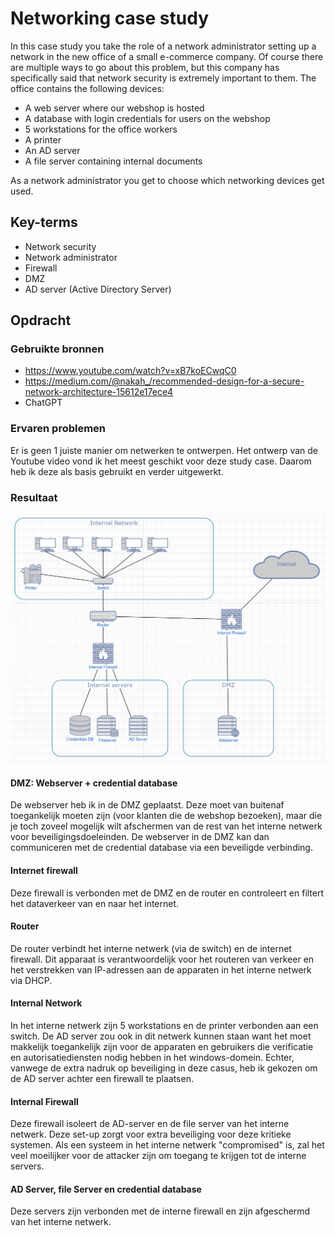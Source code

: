 # Networking case study

In this case study you take the role of a network administrator setting up a network in the new office of a small e-commerce company. Of course there are multiple ways to go about this problem, but this company has specifically said that network security is extremely important to them.
The office contains the following devices:
- A web server where our webshop is hosted
- A database with login credentials for users on the webshop
- 5 workstations for the office workers
- A printer
- An AD server
- A file server containing internal documents

As a network administrator you get to choose which networking devices get used.


## Key-terms
- Network security
- Network administrator
- Firewall
- DMZ
- AD server (Active Directory Server)

## Opdracht
### Gebruikte bronnen
- https://www.youtube.com/watch?v=xB7koECwqC0
- https://medium.com/@nakah_/recommended-design-for-a-secure-network-architecture-15612e17ece4
- ChatGPT

### Ervaren problemen
Er is geen 1 juiste manier om netwerken te ontwerpen. Het ontwerp van de Youtube video vond ik het meest geschikt voor deze study case. Daarom heb ik deze als basis gebruikt en verder uitgewerkt.

### Resultaat

![Image](https://github.com/techgrounds/techgrounds-kaman/blob/main/00_includes/NWT-07_screen02.png)

#### DMZ: Webserver + credential database
De webserver heb ik in de DMZ geplaatst.
 Deze moet van buitenaf toegankelijk moeten zijn (voor klanten die de webshop bezoeken), maar die je toch zoveel mogelijk wilt afschermen van de rest van het interne netwerk voor beveiligingsdoeleinden. De webserver in de DMZ kan dan communiceren met de credential database via een beveiligde verbinding.

 #### Internet firewall
 Deze firewall is verbonden met de DMZ en de router en controleert en filtert het dataverkeer van en naar het internet.

 #### Router
  De router verbindt het interne netwerk (via de switch) en de internet firewall. Dit apparaat is verantwoordelijk voor het routeren van verkeer en het verstrekken van IP-adressen aan de apparaten in het interne netwerk via DHCP.

 #### Internal Network
 In het interne netwerk zijn 5 workstations en de printer verbonden aan een switch. 
 De AD server zou ook in dit netwerk kunnen staan want het moet makkelijk toegankelijk zijn voor de apparaten en gebruikers die verificatie en autorisatiediensten nodig hebben in het windows-domein. Echter, vanwege de extra nadruk op beveiliging in deze casus, heb ik gekozen om de AD server achter een firewall te plaatsen.
 
#### Internal Firewall
 Deze firewall isoleert de AD-server en de file server van het interne netwerk. Deze set-up zorgt voor extra beveiliging voor deze kritieke systemen. 
 Als een systeem in het interne netwerk "compromised" is, zal het veel moeilijker voor de attacker zijn om toegang te krijgen tot de interne servers.

 #### AD Server, file Server en credential database
 Deze servers zijn verbonden met de interne firewall en zijn afgeschermd van het interne netwerk.

